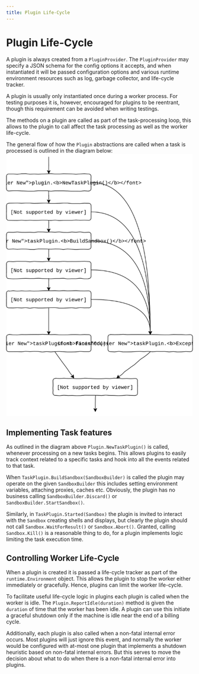 ```yaml
---
title: Plugin Life-Cycle
---
```


Plugin Life-Cycle
=================
A plugin is always created from a `PluginProvider`. The `PluginProvider` may
specify a JSON schema for the config options it accepts, and when instantiated
it will be passed configuration options and various runtime environment
resources such as log, garbage collector, and life-cycle tracker.

A plugin is usually only instantiated once during a worker process. For testing
purposes it is, however, encouraged for plugins to be reentrant, though this
requirement can be avoided when writing testings.

The methods on a plugin are called as part of the task-processing loop, this
allows to the plugin to call affect the task processing as well as the worker
life-cycle.

The general flow of how the `Plugin` abstractions are called when a task is
processed is outlined in the diagram below:
![plugin-flow](plugin-flow.svg)


Implementing Task features
--------------------------
As outlined in the diagram above `Plugin.NewTaskPlugin()` is called, whenever
processing on a new tasks begins. This allows plugins to easily track context
related to a specific tasks and hook into all the events related to that task.

When `TaskPlugin.BuildSandbox(SandboxBuilder)` is called the plugin may operate
on the given `SandboxBuilder` this includes setting environment variables,
attaching proxies, caches etc. Obviously, the plugin has no business calling
`SandboxBuilder.Discard()` or `SandboxBuilder.StartSandbox()`.

Similarly, in `TaskPlugin.Started(Sandbox)` the plugin is invited to interact
with the `Sandbox` creating shells and displays, but clearly the plugin
should not call `Sandbox.WaitForResult()` or `Sandbox.Abort()`. Granted, calling
`Sandbox.Kill()` is a reasonable thing to do, for a plugin implements logic
limiting the task execution time.


Controlling Worker Life-Cycle
-----------------------------
When a plugin is created it is passed a life-cycle tracker as part of the
`runtime.Environment` object. This allows the plugin to stop the worker either
immediately or gracefully. Hence, plugins can limit the worker life-cycle.

To facilitate useful life-cycle logic in plugins each plugin is called when the
worker is idle. The `Plugin.ReportIdle(duration)` method is given the `duration`
of time that the worker has been idle. A plugin can use this initiate a
graceful shutdown only if the machine is idle near the end of a billing cycle.

Additionally, each plugin is also called when a non-fatal internal error occurs.
Most plugins will just ignore this event, and normally the worker would be
configured with at-most one plugin that implements a shutdown heuristic based
on non-fatal internal errors. But this serves to move the decision about what
to do when there is a non-fatal internal error into plugins.
